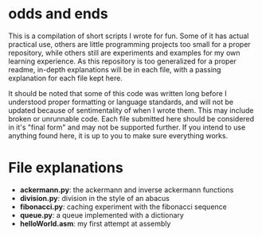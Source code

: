 # odds and ends
This is a compilation of short scripts I wrote for fun. Some of it has actual practical use, others are little programming projects too small for a proper repository, while others still are experiments and examples for my own learning experience. As this repository is too generalized for a proper readme, in-depth explanations will be in each file, with a passing explanation for each file kept here. 

It should be noted that some of this code was written long before I understood proper formatting or language standards, and will not be updated because of sentimentality of when I wrote them. This may include broken or unrunnable code. Each file submitted here should be considered in it's "final form" and may not be supported further. If you intend to use anything found here, it is up to you to make sure everything works.

# File explanations
- **ackermann.py**: the ackermann and inverse ackermann functions
- **division.py**: division in the style of an abacus
- **fibonacci.py**: caching experiment with the fibonacci sequence
- **queue.py**: a queue implemented with a dictionary
- **helloWorld.asm**: my first attempt at assembly
